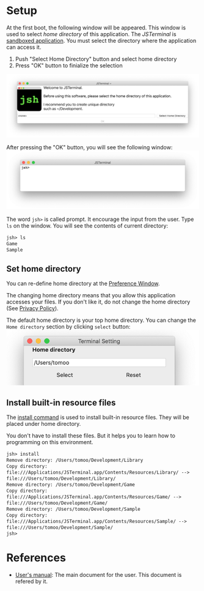 # Setup

At the first boot, the following window will be appeared.
This window is used to select _home directory_ of this application.
The *JSTerminal* is [sandboxed application](https://developer.apple.com/documentation/security/app_sandbox).
You must select the directory where the application can access it.

1. Push "Select Home Directory" button and select home directory
2. Press "OK" button to finialize the selection

![Setup window](./Images/setup-window.png)

After pressing the "OK" button, you will see the following window:
![Boot window](./Images/boot-window.png)

The word `jsh>` is called prompt. It encourage the input from the user.
Type `ls` on the window. You will see the contents of current directory:
````
jsh> ls
Game
Sample
````

## Set home directory
You can re-define home directory at the [Preference Window](#Preference).

The changing home directory means that you allow this application accesses your files. If you don't like it, do not change the home directory (See [Privacy Policy](https://github.com/steelwheels/JSTerminal/blob/master/Documents/PrivacyPolicy.txt)).

The default home directory is your top home directory.
You can change the `Home directory` section by clicking `select` button:
![Select home directory](./Images/preference-homedir.png)


## Install built-in resource files
The [install command](https://github.com/steelwheels/JSTools/tree/master/Document/builtins/install-man.md) is used to install built-in resource files. They will be placed under home directory.

You don't have to install these files. But it helps you to learn how to programming on this environment.

````
jsh> install
Remove directory: /Users/tomoo/Development/Library
Copy directory: file:///Applications/JSTerminal.app/Contents/Resources/Library/ --> file:///Users/tomoo/Development/Library/
Remove directory: /Users/tomoo/Development/Game
Copy directory: file:///Applications/JSTerminal.app/Contents/Resources/Game/ --> file:///Users/tomoo/Development/Game/
Remove directory: /Users/tomoo/Development/Sample
Copy directory: file:///Applications/JSTerminal.app/Contents/Resources/Sample/ --> file:///Users/tomoo/Development/Sample/
jsh> 
````

# References
* [User's manual](https://github.com/steelwheels/JSTerminal/blob/master/Documents/UsersManual.md): The main document for the user. This document is refered by it.

